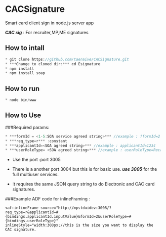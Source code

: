 CACSignature
============

Smart card client sign in node.js server app

***CAC sig*** : For recruiter,MP,ME signatures

How to intall
-------------

```js
* git clone https://github.com/taenaive/CACSignature.git
* ***Change to cloned dir:*** cd Esignature
* npm install
* npm install soap
```

How to run
----------

```js
* node bin/www
```

How to Use
----------

###Required params:

```js
* ***formId = <1-5:SOA service agreed string>*** //example : ?formId=2
* ***req_type=r*** :constant
* ***applicantId=<SOA agreed string>*** //example : applicantId=1234
* ***userRoleType= <SOA agreed string>*** //example : userRoleType=Recruiter
```

* Use the port :port 3005
* There is a another port 3004 but this is for basic use. ***use 3005*** for the full multiuser services.

* It requires the same JSON query string to do Electronic and CAC card signatures.




###Example ADF code for inlineFraming :

```adf
<af:inlineFrame source="http://mpstduidev:3005/?req_type=r&applicantId=#
{bindings.applicantId.inputValue}&formId=2&userRoleType=#{bindings.userRoleType}"
inlineStyle="width:300px;//this is the size you want to display the CAC signature.
```

